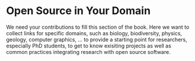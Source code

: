 # <i class="octicon octicon-"></i> Open Source in Your Domain

We need your contributions to fill this section of the book. Here we want to collect links for specific domains, such as biology, biodiversity, physics, geology, computer graphics, ... to provide a starting point for researchers, especially PhD students, to get to know exisiting projects as well as common practices integrating research with open source software.
